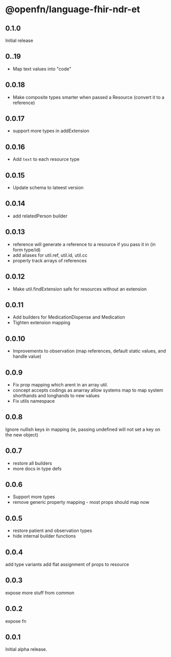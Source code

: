 # @openfn/language-fhir-ndr-et

## 0.1.0

Initial release

## 0..19

- Map text values into "code"

## 0.0.18

- Make composite types smarter when passed a Resource (convert it to a reference)

## 0.0.17

- support more types in addExtension


## 0.0.16

- Add `text` to each resource type

## 0.0.15

- Update schema to lateest version

## 0.0.14

- add relatedPerson builder

## 0.0.13

- reference will generate a reference to a resource if you pass it in (in form type/id)
- add aliases for util.ref, util.id, util.cc
- properly track arrays of references

## 0.0.12

- Make util.findExtension safe for resources without an extension

## 0.0.11

- Add builders for MedicationDispense and Medication
- Tighten extension mapping

## 0.0.10

- Improvements to observation (map references, default static values, and handle value)

## 0.0.9

- Fix prop mapping which arent in an array util.
- concept accepts codings as anarray allow systems map to map system shorthands
  and longhands to new values
- Fix utils namespace

## 0.0.8

Ignore nullish keys in mapping (ie, passing undefined will not set a key on the
new object)

## 0.0.7

- restore all builders
- more docs in type defs

## 0.0.6

- Support more types
- remove generic property mapping - most props should map now

## 0.0.5

- restore patient and observation types
- hide internal builder functions

## 0.0.4

add type variants add flat assignment of props to resource

## 0.0.3

expose more stuff from common

## 0.0.2

expose fn

## 0.0.1

Initial alpha release.
